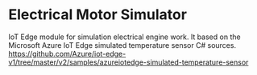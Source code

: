 # Electrical Motor Simulator
IoT Edge module for simulation electrical engine work. It based on the Microsoft Azure IoT Edge simulated temperature sensor C# sources. https://github.com/Azure/iot-edge-v1/tree/master/v2/samples/azureiotedge-simulated-temperature-sensor
